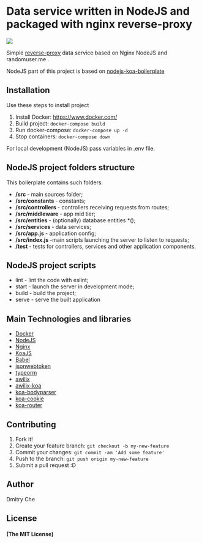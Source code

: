 # Data service written in NodeJS and packaged with nginx reverse-proxy

<img src="https://i.imgur.com/RVpDC4x.png"/>

Simple <a href="https://www.nginx.com/resources/glossary/reverse-proxy-server/">reverse-proxy</a> data service based on Nginx NodeJS and randomuser.me .

NodeJS part of this project is based on <a href="https://github.com/morzhanov/nodejs-koa-boilerplate">nodejs-koa-boilerplate</a>

## Installation

Use these steps to install project

1. Install Docker: https://www.docker.com/
2. Build project: `docker-compose build`
3. Run docker-compose: `docker-compose up -d`
4. Stop containers: `docker-compose down`

For local development (NodeJS) pass variables in .env file.
 
## NodeJS project folders structure

This boilerplate contains such folders:

- <b>/src </b> - main sources folder;
- <b>/src/constants </b> - constants;
- <b>/src/controllers </b> - controllers receiving requests from routes;
- <b>/src/middleware </b> - app mid tier;
- <b>/src/entities </b> - (optionally) database entities *();
- <b>/src/services </b> - data services;
- <b>/src/app.js </b> - application config;
- <b>/src/index.js </b> -main scripts launching the server to listen to requests;
- <b>/test </b> - tests for controllers, services and other application components.

## NodeJS project scripts
- lint - lint the code with eslint;
- start - launch the server in development mode;
- build - build the project;
- serve - serve the built application

## Main Technologies and libraries

- <a href="https://www.docker.com/">Docker</a>
- <a href="https://nodejs.org/en/">NodeJS</a>
- <a href="https://www.nginx.com/">Nginx</a>
- <a href="https://koajs.com/#">KoaJS</a>
- <a href="https://babeljs.io/">Babel</a>
- <a href="https://github.com/auth0/node-jsonwebtoken">jsonwebtoken</a>
- <a href="https://github.com/typeorm/typeorm">typeorm</a>
- <a href="https://github.com/jeffijoe/awilix">awilix</a>
- <a href="https://github.com/jeffijoe/awilix-koa">awilix-koa</a>
- <a href="https://github.com/koajs/bodyparser">koa-bodyparser</a>
- <a href="https://github.com/varunpal/koa-cookie">koa-cookie</a>
- <a href="https://github.com/alexmingoia/koa-router">koa-router</a>

## Contributing

1. Fork it!
2. Create your feature branch: `git checkout -b my-new-feature`
3. Commit your changes: `git commit -am 'Add some feature'`
4. Push to the branch: `git push origin my-new-feature`
5. Submit a pull request :D

## Author

Dmitry Che

## License

#### (The MIT License)
